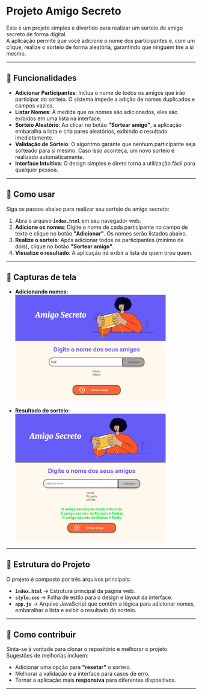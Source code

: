 # Projeto Amigo Secreto

Este é um projeto simples e divertido para realizar um sorteio de amigo secreto de forma digital.  
A aplicação permite que você adicione o nome dos participantes e, com um clique, realize o sorteio de forma aleatória, garantindo que ninguém tire a si mesmo.

---

## 🎯 Funcionalidades
- **Adicionar Participantes**: Inclua o nome de todos os amigos que irão participar do sorteio. O sistema impede a adição de nomes duplicados e campos vazios.  
- **Listar Nomes**: À medida que os nomes são adicionados, eles são exibidos em uma lista na interface.  
- **Sorteio Aleatório**: Ao clicar no botão **"Sortear amigo"**, a aplicação embaralha a lista e cria pares aleatórios, exibindo o resultado imediatamente.  
- **Validação de Sorteio**: O algoritmo garante que nenhum participante seja sorteado para si mesmo. Caso isso aconteça, um novo sorteio é realizado automaticamente.  
- **Interface Intuitiva**: O design simples e direto torna a utilização fácil para qualquer pessoa.  

---

## 🚀 Como usar
Siga os passos abaixo para realizar seu sorteio de amigo secreto:

1. Abra o arquivo **`index.html`** em seu navegador web.  
2. **Adicione os nomes**: Digite o nome de cada participante no campo de texto e clique no botão **"Adicionar"**. Os nomes serão listados abaixo.  
3. **Realize o sorteio**: Após adicionar todos os participantes (mínimo de dois), clique no botão **"Sortear amigo"**.  
4. **Visualize o resultado**: A aplicação irá exibir a lista de quem tirou quem.  

---

## 📸 Capturas de tela
- **Adicionando nomes:**  
*<img src="./assets/t2.png" alt="Tela inicial do sorteio" width="400">*  

- **Resultado do sorteio:**  
*<img src="./assets/t1.png" alt="Tela inicial do sorteio" width="400">*

---

## 📂 Estrutura do Projeto
O projeto é composto por três arquivos principais:

- **`index.html`** → Estrutura principal da página web.  
- **`style.css`** → Folha de estilo para o design e layout da interface.  
- **`app.js`** → Arquivo JavaScript que contém a lógica para adicionar nomes, embaralhar a lista e exibir o resultado do sorteio.  

---

## 🤝 Como contribuir
Sinta-se à vontade para clonar o repositório e melhorar o projeto.  
Sugestões de melhorias incluem:

- Adicionar uma opção para **"resetar"** o sorteio.  
- Melhorar a validação e a interface para casos de erro.  
- Tornar a aplicação mais **responsiva** para diferentes dispositivos.  

---
